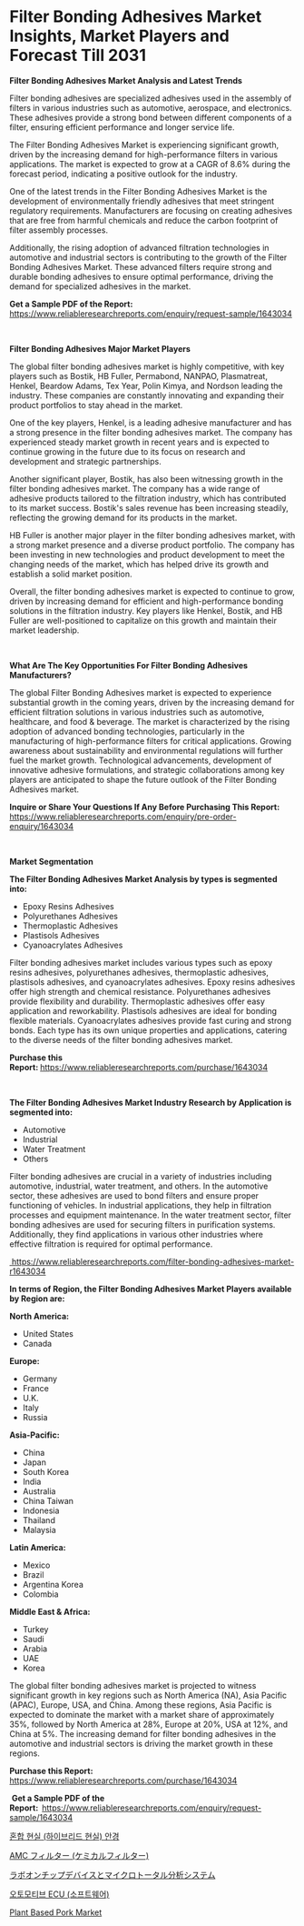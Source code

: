 <p><h1>Filter Bonding Adhesives Market Insights, Market Players and Forecast Till 2031</h1></p><p><strong>Filter Bonding Adhesives Market Analysis and Latest Trends</strong></p>
<p><p>Filter bonding adhesives are specialized adhesives used in the assembly of filters in various industries such as automotive, aerospace, and electronics. These adhesives provide a strong bond between different components of a filter, ensuring efficient performance and longer service life.</p><p>The Filter Bonding Adhesives Market is experiencing significant growth, driven by the increasing demand for high-performance filters in various applications. The market is expected to grow at a CAGR of 8.6% during the forecast period, indicating a positive outlook for the industry.</p><p>One of the latest trends in the Filter Bonding Adhesives Market is the development of environmentally friendly adhesives that meet stringent regulatory requirements. Manufacturers are focusing on creating adhesives that are free from harmful chemicals and reduce the carbon footprint of filter assembly processes.</p><p>Additionally, the rising adoption of advanced filtration technologies in automotive and industrial sectors is contributing to the growth of the Filter Bonding Adhesives Market. These advanced filters require strong and durable bonding adhesives to ensure optimal performance, driving the demand for specialized adhesives in the market.</p></p>
<p><strong>Get a Sample PDF of the Report:&nbsp;</strong> <a href="https://www.reliableresearchreports.com/enquiry/request-sample/1643034">https://www.reliableresearchreports.com/enquiry/request-sample/1643034</a></p>
<p>&nbsp;</p>
<p><strong>Filter Bonding Adhesives Major Market Players</strong></p>
<p><p>The global filter bonding adhesives market is highly competitive, with key players such as Bostik, HB Fuller, Permabond, NANPAO, Plasmatreat, Henkel, Beardow Adams, Tex Year, Polin Kimya, and Nordson leading the industry. These companies are constantly innovating and expanding their product portfolios to stay ahead in the market.</p><p>One of the key players, Henkel, is a leading adhesive manufacturer and has a strong presence in the filter bonding adhesives market. The company has experienced steady market growth in recent years and is expected to continue growing in the future due to its focus on research and development and strategic partnerships.</p><p>Another significant player, Bostik, has also been witnessing growth in the filter bonding adhesives market. The company has a wide range of adhesive products tailored to the filtration industry, which has contributed to its market success. Bostik's sales revenue has been increasing steadily, reflecting the growing demand for its products in the market.</p><p>HB Fuller is another major player in the filter bonding adhesives market, with a strong market presence and a diverse product portfolio. The company has been investing in new technologies and product development to meet the changing needs of the market, which has helped drive its growth and establish a solid market position.</p><p>Overall, the filter bonding adhesives market is expected to continue to grow, driven by increasing demand for efficient and high-performance bonding solutions in the filtration industry. Key players like Henkel, Bostik, and HB Fuller are well-positioned to capitalize on this growth and maintain their market leadership.</p></p>
<p>&nbsp;</p>
<p><strong>What Are The Key Opportunities For Filter Bonding Adhesives Manufacturers?</strong></p>
<p><p>The global Filter Bonding Adhesives market is expected to experience substantial growth in the coming years, driven by the increasing demand for efficient filtration solutions in various industries such as automotive, healthcare, and food & beverage. The market is characterized by the rising adoption of advanced bonding technologies, particularly in the manufacturing of high-performance filters for critical applications. Growing awareness about sustainability and environmental regulations will further fuel the market growth. Technological advancements, development of innovative adhesive formulations, and strategic collaborations among key players are anticipated to shape the future outlook of the Filter Bonding Adhesives market.</p></p>
<p><strong>Inquire or Share Your Questions If Any Before Purchasing This Report:</strong> <a href="https://www.reliableresearchreports.com/enquiry/pre-order-enquiry/1643034">https://www.reliableresearchreports.com/enquiry/pre-order-enquiry/1643034</a></p>
<p>&nbsp;</p>
<p><strong>Market Segmentation</strong></p>
<p><strong>The Filter Bonding Adhesives Market Analysis by types is segmented into:</strong></p>
<p><ul><li>Epoxy Resins Adhesives</li><li>Polyurethanes Adhesives</li><li>Thermoplastic Adhesives</li><li>Plastisols Adhesives</li><li>Cyanoacrylates Adhesives</li></ul></p>
<p><p>Filter bonding adhesives market includes various types such as epoxy resins adhesives, polyurethanes adhesives, thermoplastic adhesives, plastisols adhesives, and cyanoacrylates adhesives. Epoxy resins adhesives offer high strength and chemical resistance. Polyurethanes adhesives provide flexibility and durability. Thermoplastic adhesives offer easy application and reworkability. Plastisols adhesives are ideal for bonding flexible materials. Cyanoacrylates adhesives provide fast curing and strong bonds. Each type has its own unique properties and applications, catering to the diverse needs of the filter bonding adhesives market.</p></p>
<p><strong>Purchase this Report:&nbsp;</strong><a href="https://www.reliableresearchreports.com/purchase/1643034">https://www.reliableresearchreports.com/purchase/1643034</a></p>
<p>&nbsp;</p>
<p><strong>The Filter Bonding Adhesives Market Industry Research by Application is segmented into:</strong></p>
<p><ul><li>Automotive</li><li>Industrial</li><li>Water Treatment</li><li>Others</li></ul></p>
<p><p>Filter bonding adhesives are crucial in a variety of industries including automotive, industrial, water treatment, and others. In the automotive sector, these adhesives are used to bond filters and ensure proper functioning of vehicles. In industrial applications, they help in filtration processes and equipment maintenance. In the water treatment sector, filter bonding adhesives are used for securing filters in purification systems. Additionally, they find applications in various other industries where effective filtration is required for optimal performance.</p></p>
<p><a href="https://www.reliableresearchreports.com/filter-bonding-adhesives-market-r1643034">&nbsp;https://www.reliableresearchreports.com/filter-bonding-adhesives-market-r1643034</a></p>
<p><strong>In terms of Region, the Filter Bonding Adhesives Market Players available by Region are:</strong></p>
<p>
    <p> <strong> North America: </strong>
        <ul>
            <li>United States</li>
            <li>Canada</li>
        </ul>
        </p> 
    <p> <strong> Europe: </strong>
        <ul>
            <li>Germany</li>
            <li>France</li>
            <li>U.K.</li>
            <li>Italy</li>
            <li>Russia</li>
        </ul>
        </p> 
    <p> <strong> Asia-Pacific: </strong>
        <ul>
            <li>China</li>
            <li>Japan</li>
            <li>South Korea</li>
            <li>India</li>
            <li>Australia</li>
            <li>China Taiwan</li>
            <li>Indonesia</li>
            <li>Thailand</li>
            <li>Malaysia</li>
        </ul>
        </p> 
    <p> <strong> Latin America: </strong>
        <ul>
            <li>Mexico</li>
            <li>Brazil</li>
            <li>Argentina Korea</li>
            <li>Colombia</li>
        </ul>
        </p> 
    <p> <strong> Middle East & Africa: </strong>
        <ul>
            <li>Turkey</li>
            <li>Saudi</li>
            <li>Arabia</li>
            <li>UAE</li>
            <li>Korea</li>
        </ul>
    </p>
    </p>
<p><p>The global filter bonding adhesives market is projected to witness significant growth in key regions such as North America (NA), Asia Pacific (APAC), Europe, USA, and China. Among these regions, Asia Pacific is expected to dominate the market with a market share of approximately 35%, followed by North America at 28%, Europe at 20%, USA at 12%, and China at 5%. The increasing demand for filter bonding adhesives in the automotive and industrial sectors is driving the market growth in these regions.</p></p>
<p><strong>Purchase this Report: </strong><a href="https://www.reliableresearchreports.com/purchase/1643034">https://www.reliableresearchreports.com/purchase/1643034</a></p>
<p>&nbsp;<strong>Get a Sample PDF of the Report:&nbsp;&nbsp;</strong><a href="https://www.reliableresearchreports.com/enquiry/request-sample/1643034">https://www.reliableresearchreports.com/enquiry/request-sample/1643034</a></p>
<p><strong></strong></p>
<p><p><a href="https://github.com/novabrown3/Market-Research-Report-List-1/blob/main/8834027111000.md">혼합 현실 (하이브리드 현실) 안경</a></p><p><a href="https://github.com/AaronVargas43/Market-Research-Report-List-2/blob/main/6708644114016.md">AMC フィルター (ケミカルフィルター)</a></p><p><a href="https://github.com/oqoeusbvpadwjs08/Market-Research-Report-List-2/blob/main/7612141114015.md">ラボオンチップデバイスとマイクロトータル分析システム</a></p><p><a href="https://github.com/Tristiarton768456/Market-Research-Report-List-2/blob/main/4364343110999.md">오토모티브 ECU (소프트웨어)</a></p><p><a href="https://issuu.com/reportprime-2/docs/plant-based-pork-market-size-2030.pptx">Plant Based Pork Market</a></p></p>